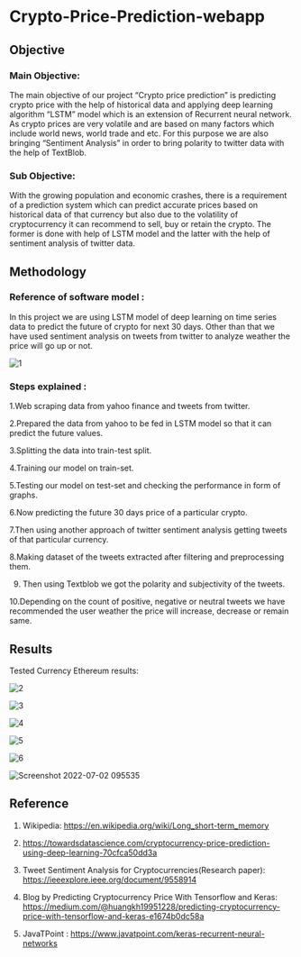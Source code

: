 # Crypto-Price-Prediction-webapp


## Objective

### Main Objective:
The main objective of our project “Crypto price prediction” is predicting crypto price with the help of historical data and applying deep learning algorithm “LSTM” model which is an extension of Recurrent neural network. As crypto prices are very volatile and are based on many factors which include world news, world trade and etc. For this purpose we are also bringing “Sentiment Analysis” in order to bring polarity to twitter data with the help of TextBlob.

### Sub Objective:
With the growing population and economic crashes, there is a requirement of a prediction system which can predict accurate prices based on historical data of that currency but also due to the volatility of cryptocurrency it can recommend to sell, buy or retain the crypto. The former is done with help of LSTM model and the latter with the help of sentiment analysis of twitter data.


## Methodology

### Reference of software model :
In this project we are using LSTM model of deep learning on time series data to predict the future of crypto for next 30 days. Other than that we have used sentiment analysis on tweets from twitter to analyze weather the price will go up or not. <br /> 


![1](https://user-images.githubusercontent.com/80280041/176985789-85bcecb7-4e43-4cb4-a3cf-8a38e665e735.png)


### Steps explained :


1.Web scraping data from yahoo finance and tweets from twitter.

2.Prepared the data from yahoo to be fed in LSTM model so that it can predict the future values.

3.Splitting the data into train-test split.

4.Training our model on train-set.

5.Testing our model on test-set and checking the performance in form of graphs.

6.Now predicting the future 30 days price of a particular crypto.

7.Then using another approach of twitter sentiment analysis getting tweets of that particular currency.

8.Making dataset of the tweets extracted after filtering and preprocessing them.

9. Then using Textblob we got the polarity and subjectivity of the tweets.

10.Depending on the count of positive, negative or neutral tweets we have recommended the user weather the price will increase, decrease or remain same.


## Results
Tested Currency Ethereum results:

![2](https://user-images.githubusercontent.com/80280041/176986430-8a829163-c8c7-440b-9fab-39a267f67d1b.png)

![3](https://user-images.githubusercontent.com/80280041/176986435-c47014c0-8857-4d59-8ecd-6d17b88f64f1.png)

![4](https://user-images.githubusercontent.com/80280041/176986436-ab7cced7-173f-4c53-a039-b4eecd291f76.png)


![5](https://user-images.githubusercontent.com/80280041/176986440-881b5c32-acff-4a11-8fc0-1f837eeb3e99.png)


![6](https://user-images.githubusercontent.com/80280041/176986445-f9304e7c-885e-446b-a8d9-8ba001ac8f48.png)




![Screenshot 2022-07-02 095535](https://user-images.githubusercontent.com/80280041/176986447-132eda4f-aec7-40af-b839-0b15cebfec95.png)



## Reference

1. Wikipedia: https://en.wikipedia.org/wiki/Long_short-term_memory

2. https://towardsdatascience.com/cryptocurrency-price-prediction-using-deep-learning-70cfca50dd3a

3. Tweet Sentiment Analysis for Cryptocurrencies(Research paper):
	https://ieeexplore.ieee.org/document/9558914
          
4. Blog by Predicting Cryptocurrency Price With Tensorflow and Keras:
https://medium.com/@huangkh19951228/predicting-cryptocurrency-price-with-tensorflow-and-keras-e1674b0dc58a

5. JavaTPoint : https://www.javatpoint.com/keras-recurrent-neural-networks

